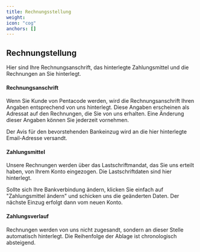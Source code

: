 ```yaml
---
title: Rechnungsstellung
weight:
icon: "cog"
anchors: []
---
```


## Rechnungstellung

Hier sind Ihre Rechnungsanschrift, das hinterlegte Zahlungsmittel und die Rechnungen an Sie hinterlegt.

#### Rechnungsanschrift

Wenn Sie Kunde von Pentacode werden, wird die Rechnungsanschrift Ihren Angaben entsprechend von uns hinterlegt. Diese Angaben erscheinen als Adressat auf den Rechnungen, die Sie von uns erhalten. Eine Änderung dieser Angaben können Sie jederzeit vornehmen.

Der Avis für den bevorstehenden Bankeinzug wird an die hier hinterlegte Email-Adresse versandt.

#### Zahlungsmittel

Unsere Rechnungen werden über das Lastschriftmandat, das Sie uns erteilt haben, von Ihrem Konto eingezogen. Die Lastschriftdaten sind hier hinterlegt.

Sollte sich Ihre Bankverbindung ändern, klicken Sie einfach auf "Zahlungsmittel ändern" und schicken uns die geänderten Daten. Der nächste Einzug erfolgt dann vom neuen Konto.

#### Zahlungsverlauf

Rechnungen werden von uns nicht zugesandt, sondern an dieser Stelle automatisch hinterlegt. Die Reihenfolge der Ablage ist chronologisch absteigend.
